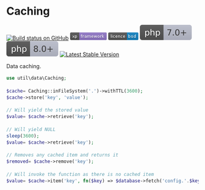 Caching
=======

[![Build status on GitHub](https://github.com/xp-forge/caching/workflows/Tests/badge.svg)](https://github.com/xp-forge/caching/actions)
[![XP Framework Module](https://raw.githubusercontent.com/xp-framework/web/master/static/xp-framework-badge.png)](https://github.com/xp-framework/core)
[![BSD Licence](https://raw.githubusercontent.com/xp-framework/web/master/static/licence-bsd.png)](https://github.com/xp-framework/core/blob/master/LICENCE.md)
[![Requires PHP 7.0+](https://raw.githubusercontent.com/xp-framework/web/master/static/php-7_0plus.svg)](http://php.net/)
[![Supports PHP 8.0+](https://raw.githubusercontent.com/xp-framework/web/master/static/php-8_0plus.svg)](http://php.net/)
[![Latest Stable Version](https://poser.pugx.org/xp-forge/caching/version.png)](https://packagist.org/packages/xp-forge/caching)

Data caching.

```php
use util\data\Caching;

$cache= Caching::inFileSystem('.')->withTTL(3600);
$cache->store('key', 'value');

// Will yield the stored value
$value= $cache->retrieve('key');

// Will yield NULL
sleep(3600);
$value= $cache->retrieve('key');

// Removes any cached item and returns it
$removed= $cache->remove('key');

// Will invoke the function as there is no cached item
$value= $cache->item('key', fn($key) => $database->fetch('config.'.$key));
```
